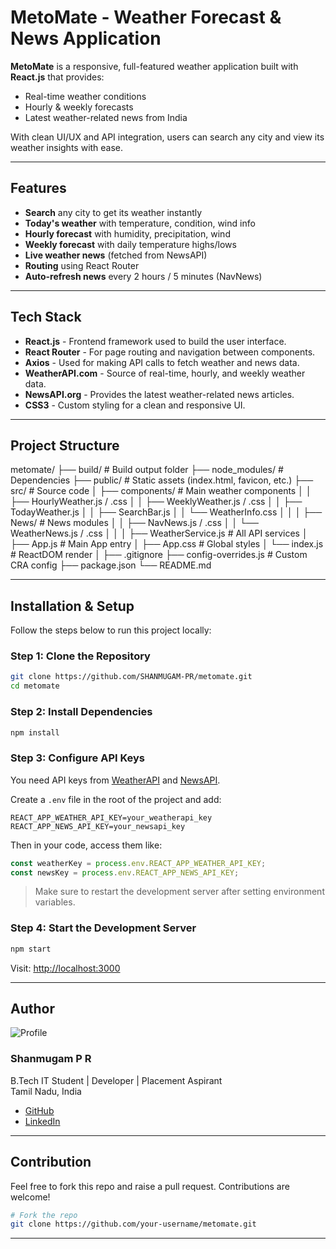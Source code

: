 # MetoMate - Weather Forecast & News Application

**MetoMate** is a responsive, full-featured weather application built with **React.js** that provides:
- Real-time weather conditions
- Hourly & weekly forecasts
- Latest weather-related news from India

With clean UI/UX and API integration, users can search any city and view its weather insights with ease.

---

## Features

- **Search** any city to get its weather instantly
- **Today's weather** with temperature, condition, wind info
- **Hourly forecast** with humidity, precipitation, wind
- **Weekly forecast** with daily temperature highs/lows
- **Live weather news** (fetched from NewsAPI)
- **Routing** using React Router
- **Auto-refresh news** every 2 hours / 5 minutes (NavNews)

---

## Tech Stack

- **React.js** - Frontend framework used to build the user interface.
- **React Router** - For page routing and navigation between components.
- **Axios** - Used for making API calls to fetch weather and news data.
- **WeatherAPI.com** - Source of real-time, hourly, and weekly weather data.
- **NewsAPI.org** - Provides the latest weather-related news articles.
- **CSS3** - Custom styling for a clean and responsive UI.

---

## Project Structure

metomate/
├── build/                  # Build output folder
├── node_modules/           # Dependencies
├── public/                 # Static assets (index.html, favicon, etc.)
├── src/                    # Source code
│   ├── components/         # Main weather components
│   │   ├── HourlyWeather.js / .css
│   │   ├── WeeklyWeather.js / .css
│   │   ├── TodayWeather.js
│   │   ├── SearchBar.js
│   │   └── WeatherInfo.css
│   │
│   ├── News/               # News modules
│   │   ├── NavNews.js / .css
│   │   └── WeatherNews.js / .css
│   │
│   ├── WeatherService.js   # All API services
│   ├── App.js              # Main App entry
│   ├── App.css             # Global styles
│   └── index.js            # ReactDOM render
│
├── .gitignore
├── config-overrides.js     # Custom CRA config
├── package.json
└── README.md


---

## Installation & Setup

Follow the steps below to run this project locally:

### Step 1: Clone the Repository

```bash
git clone https://github.com/SHANMUGAM-PR/metomate.git
cd metomate
```

### Step 2: Install Dependencies

```bash
npm install
```

### Step 3: Configure API Keys

You need API keys from [WeatherAPI](https://www.weatherapi.com/) and [NewsAPI](https://newsapi.org/).

Create a `.env` file in the root of the project and add:

```env
REACT_APP_WEATHER_API_KEY=your_weatherapi_key
REACT_APP_NEWS_API_KEY=your_newsapi_key
```

Then in your code, access them like:

```js
const weatherKey = process.env.REACT_APP_WEATHER_API_KEY;
const newsKey = process.env.REACT_APP_NEWS_API_KEY;
```

> Make sure to restart the development server after setting environment variables.

### Step 4: Start the Development Server

```bash
npm start
```

Visit: [http://localhost:3000](http://localhost:3000)

---




## Author

![Profile](https://github.com/SHANMUGAM-PR)

### **Shanmugam P R**  
 B.Tech IT Student |  Developer |  Placement Aspirant  
 Tamil Nadu, India

- [GitHub](https://github.com/SHANMUGAM-PR)
- [LinkedIn](https://www.linkedin.com/in/shanmugam-p-r-53331525a/)


---

## Contribution

Feel free to fork this repo and raise a pull request. Contributions are welcome!

```bash
# Fork the repo
git clone https://github.com/your-username/metomate.git
```

---

